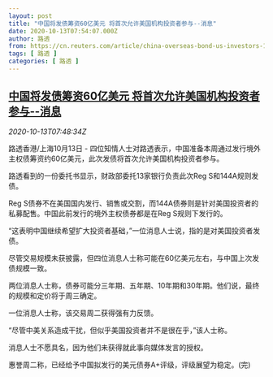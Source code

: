 ```yaml
---
layout: post
title: "中国将发债筹资60亿美元 将首次允许美国机构投资者参与--消息"
date: 2020-10-13T07:54:07.000Z
author: 路透
from: https://cn.reuters.com/article/china-overseas-bond-us-investors-1013-idCNKBS26Y0WH
tags: [ 路透 ]
categories: [ 路透 ]
---
```

<!--1602575647000-->
[中国将发债筹资60亿美元 将首次允许美国机构投资者参与--消息](https://cn.reuters.com/article/china-overseas-bond-us-investors-1013-idCNKBS26Y0WH)
------

<div>
<div><i>2020-10-13T07:48:34Z</i></div><p>路透香港/上海10月13日 - 四位知情人士对路透表示，中国准备本周通过发行境外主权债筹资约60亿美元，此次发债将首次允许美国机构投资者参与。</p><p>路透看到的一份委托书显示，财政部委托13家银行负责此次Reg S和144A规则发债。</p><p>Reg S债券不在美国国内发行、销售或交割，而144A债券则是针对美国投资者的私募配售。中国此前发行的境外主权债券都是在Reg S规则下发行的。</p><p>“这表明中国继续希望扩大投资者基础，”一位消息人士说，指的是对美国投资者发债。</p><p>尽管交易规模未获披露，但四位消息人士称可能在60亿美元左右，与中国上次发债规模一致。</p><p>两位消息人士称，债券可能分三年期、五年期、10年期和30年期。他们说，最终的规模和定价将于周三确定。</p><p>一位消息人士称，该交易周二获得强有力反馈。</p><p>“尽管中美关系造成干扰，但似乎美国投资者并不是很在乎，”该人士称。</p><p>消息人士不愿具名，因为他们未获得就此事向媒体发言的授权。</p><p>惠誉周二称，已经给予中国拟发行的美元债券A+评级，评级展望为稳定。(完)</p>
</div>
